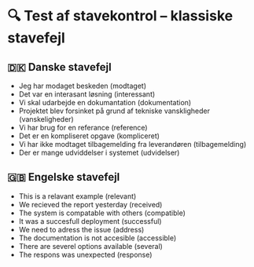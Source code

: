 # 🔍 Test af stavekontrol – klassiske stavefejl

## 🇩🇰 Danske stavefejl

- Jeg har modaget beskeden (modtaget)
- Det var en interasant løsning (interessant)
- Vi skal udarbejde en dokumantation (dokumentation)
- Projektet blev forsinket på grund af tekniske vanskligheder (vanskeligheder)
- Vi har brug for en referance (reference)
- Det er en kompliseret opgave (kompliceret)
- Vi har ikke modtaget tilbagemelding fra leverandøren (tilbagemelding)
- Der er mange udviddelser i systemet (udvidelser)


## 🇬🇧 Engelske stavefejl

- This is a relavant example (relevant)
- We recieved the report yesterday (received)
- The system is compatable with others (compatible)
- It was a succesfull deployment (successful)
- We need to adress the issue (address)
- The documentation is not accesible (accessible)
- There are severel options available (several)
- The respons was unexpected (response)
